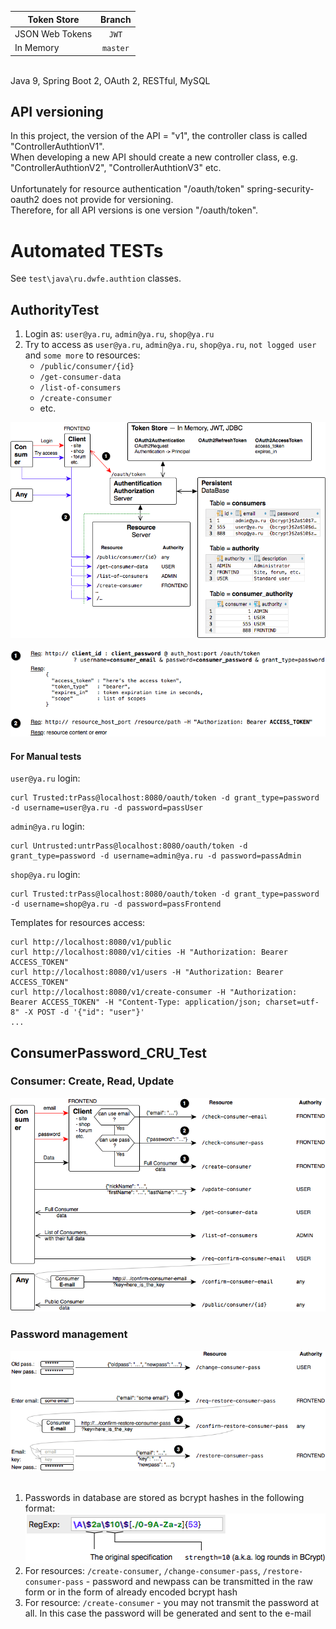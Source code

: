 | Token Store          | Branch        |
|----------------------|:-------------:|
| JSON Web Tokens      | `JWT`         |
| In Memory            | `master`      |
<br>
Java 9, Spring Boot 2, OAuth 2, RESTful, MySQL<br>

## API versioning
In this project, the version of the API = "v1", the controller class is called "ControllerAuthtionV1".<br>
When developing a new API should create a new controller class, e.g. "ControllerAuthtionV2", "ControllerAuthtionV3" etc.<br><br>
Unfortunately for resource authentication "/oauth/token" spring-security-oauth2 does not provide for versioning.<br>
Therefore, for all API versions is one version "/oauth/token".

# Automated TESTs
See `test\java\ru.dwfe.authtion` classes.

## AuthorityTest
1. Login as: `user@ya.ru`, `admin@ya.ru`, `shop@ya.ru`
2. Try to access as `user@ya.ru`, `admin@ya.ru`, `shop@ya.ru`, `not logged user` and `some more` to resources:
   * `/public/consumer/{id}`
   * `/get-consumer-data`
   * `/list-of-consumers`
   * `/create-consumer`
   * etc.

![AuthorityTest_pic](./img/AuthorityTest_pic.png)<br>
<br>
![AuthorityTest_RespReq](./img/AuthorityTest_RespReq.png)

#### For Manual tests
`user@ya.ru` login:
```
curl Trusted:trPass@localhost:8080/oauth/token -d grant_type=password -d username=user@ya.ru -d password=passUser
```

`admin@ya.ru` login:
```
curl Untrusted:untrPass@localhost:8080/oauth/token -d grant_type=password -d username=admin@ya.ru -d password=passAdmin
```

`shop@ya.ru` login:
```
curl Trusted:trPass@localhost:8080/oauth/token -d grant_type=password -d username=shop@ya.ru -d password=passFrontend
```

Templates for resources access:
```
curl http://localhost:8080/v1/public
curl http://localhost:8080/v1/cities -H "Authorization: Bearer ACCESS_TOKEN"
curl http://localhost:8080/v1/users -H "Authorization: Bearer ACCESS_TOKEN"
curl http://localhost:8080/v1/create-consumer -H "Authorization: Bearer ACCESS_TOKEN" -H "Content-Type: application/json; charset=utf-8" -X POST -d '{"id": "user"}'
...
```

## ConsumerPassword_CRU_Test

### Consumer: Create, Read, Update
![ConsumerPassword_CRU_Test_Consumer](./img/ConsumerPassword_CRU_Test_Consumer.png)<br>

### Password management
![ConsumerPassword_CRU_Test_Password](./img/ConsumerPassword_CRU_Test_Password.png)<br>
<br>
1. Passwords in database are stored as bcrypt hashes in the following format:<br>
![Authtion_brypt_regexp](./img/Authtion_brypt_regexp.png)
2. For resources: `/create-consumer`, `/change-consumer-pass`, `/restore-consumer-pass` - password and newpass can be transmitted in the raw form or in the form of already encoded bcrypt hash
3. For resource: `/create-consumer` - you may not transmit the password at all. In this case the password will be generated and sent to the e-mail


